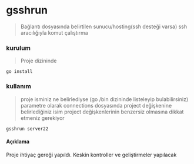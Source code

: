 # gsshrun
> Bağlantı dosyasında belirtilen sunucu/hosting(ssh desteği varsa) ssh aracılığıyla komut çalıştırma

### kurulum
> Proje dizininde 

`go install`

### kullanım
> proje isminiz ne belirlediyse (go /bin dizininde listeleyip bulabilirsiniz) parametre olarak connections dosyasında project değişkenine belirlediğiniz isim
> project değişkenlerinin benzersiz olmasına dikkat etmeniz gerekiyor
 
`gsshrun server22`


#### Açıklama
Proje ihtiyaç gereği yapıldı. Keskin kontroller ve geliştirmeler yapılacak
